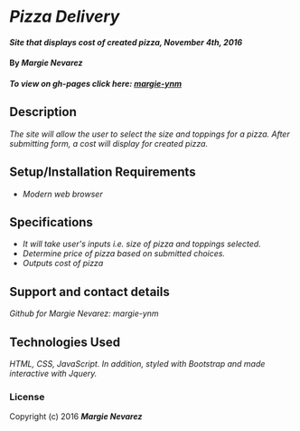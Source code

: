 # _Pizza Delivery_

#### _Site that displays cost of created pizza, November 4th, 2016_

#### By _**Margie Nevarez**_

##### To view on gh-pages click here: [margie-ynm](https://margie-ynm.github.io/pizza-delivery)

## Description

_The site will allow the user to select the size and toppings for a pizza. After submitting form, a cost will display for created pizza._

## Setup/Installation Requirements

* _Modern web browser_

## Specifications

* _It will take user's inputs i.e. size of pizza and toppings selected._
* _Determine price of pizza based on submitted choices._
* _Outputs cost of pizza_

## Support and contact details

_Github for Margie Nevarez: margie-ynm_

## Technologies Used

_HTML, CSS, JavaScript. In addition, styled with Bootstrap and made interactive with Jquery._

### License


Copyright (c) 2016 **_Margie Nevarez_**
